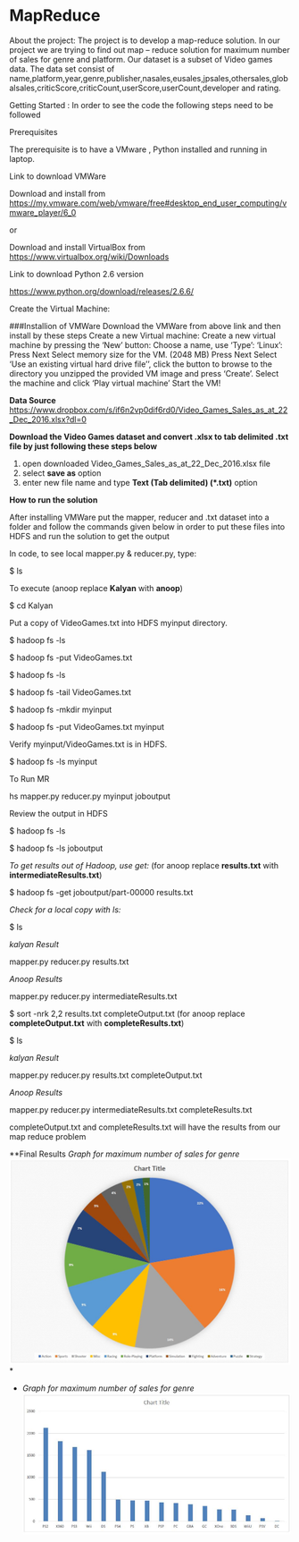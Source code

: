 # MapReduce

About the project: The project is to develop a map-reduce solution. In our project we are trying to find out map – reduce solution for maximum number of sales for genre and platform. Our dataset is a subset of Video games data. The data set consist of name,platform,year,genre,publisher,nasales,eusales,jpsales,othersales,globalsales,criticScore,criticCount,userScore,userCount,developer and rating.

Getting Started : In order to see the code the following steps need to be followed

Prerequisites

The prerequisite is to have a VMware , Python installed and running in laptop.

Link to download VMWare

Download and install from https://my.vmware.com/web/vmware/free#desktop_end_user_computing/vmware_player/6_0

or

Download and install VirtualBox from https://www.virtualbox.org/wiki/Downloads

Link to download Python 2.6 version

https://www.python.org/download/releases/2.6.6/

Create the Virtual Machine:

###Installion of VMWare Download the VMWare from above link and then install by these steps Create a new Virtual machine: Create a new virtual machine by pressing the ‘New’ button: Choose a name, use ‘Type’: ‘Linux’: Press Next Select memory size for the VM. (2048 MB) Press Next Select ‘Use an existing virtual hard drive file’’, click the button to browse to the directory you unzipped the provided VM image and press ‘Create’. Select the machine and click ‘Play virtual machine’ Start the VM!

**Data Source**
https://www.dropbox.com/s/if6n2vp0dif6rd0/Video_Games_Sales_as_at_22_Dec_2016.xlsx?dl=0 

**Download the Video Games dataset and convert .xlsx to tab delimited .txt file by just following these steps below**
1. open downloaded Video_Games_Sales_as_at_22_Dec_2016.xlsx file
2. select **save as** option
3. enter new file name and type **Text (Tab delimited) (*.txt)** option

**How to run the solution**

After installing VMWare put the mapper, reducer and .txt dataset into a folder and follow the commands given below in order to put these files into HDFS and run the solution to get the output

In code, to see local mapper.py & reducer.py, type:

$ ls

To execute (anoop replace **Kalyan** with **anoop**)

$ cd Kalyan

Put a copy of VideoGames.txt into HDFS myinput directory.

$ hadoop fs -ls

$ hadoop fs -put VideoGames.txt

$ hadoop fs -ls

$ hadoop fs -tail VideoGames.txt

$ hadoop fs -mkdir myinput

$ hadoop fs -put VideoGames.txt myinput

Verify myinput/VideoGames.txt is in HDFS.

$ hadoop fs -ls myinput

To Run MR

hs mapper.py reducer.py myinput joboutput

Review the output in HDFS

$ hadoop fs -ls

$ hadoop fs -ls joboutput

*To get results out of Hadoop, use get:* (for anoop replace **results.txt** with **intermediateResults.txt**)

$ hadoop fs -get joboutput/part-00000 results.txt

*Check for a local copy with ls:*

$ ls

*kalyan Result*

mapper.py reducer.py results.txt

*Anoop Results*

mapper.py reducer.py intermediateResults.txt

$ sort -nrk 2,2 results.txt completeOutput.txt (for anoop replace **completeOutput.txt** with **completeResults.txt**)

$ ls

*kalyan Result*

mapper.py reducer.py results.txt completeOutput.txt

*Anoop Results*

mapper.py reducer.py intermediateResults.txt completeResults.txt


completeOutput.txt and completeResults.txt will have the results from our map reduce problem

**Final Results
*Graph for maximum number of sales for genre* 
![alt tag](https://github.com/KairamkondaKalyanDass/Video-games-MapReduce/blob/master/images/Kalyan%20results.JPG)
*
* *Graph for maximum number of sales for genre* 
![alt tag](https://github.com/KairamkondaKalyanDass/Video-games-MapReduce/blob/master/images/Anoop%20results.JPG)
